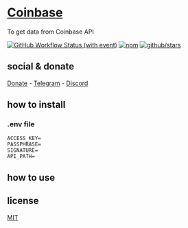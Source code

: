 # [Coinbase](https://docs.cloud.coinbase.com/prime/docs/rest-requests)

To get data from Coinbase API

[![GitHub Workflow Status (with event)](https://img.shields.io/github/actions/workflow/status/brtmvdl/coinbase/npm-publish.yml?label=GitHub%20Actions&link=https%3A%2F%2Fgithub.com%2Fbrtmvdl%2Fcoinbase%2Factions%2Fworkflows%2Fnpm-publish.yml)](https://github.com/brtmvdl/coinbase/actions/workflows/npm-publish.yml) [![npm](https://img.shields.io/npm/dw/%40brtmvdl/coinbase?label=NPM%20Weekly%20Downloads)](https://www.npmjs.com/package/@brtmvdl/coinbase) [![github/stars](https://img.shields.io/github/stars/brtmvdl/coinbase?style=social)](https://img.shields.io/github/stars/brtmvdl/coinbase?style=social) 

## social & donate

[Donate](https://link.mercadopago.com.br/brtmvdl) - [Telegram](https://t.me/+KRmg5MlqgMk0MTg5) - [Discord](https://discord.gg/auCmnvV2)

## how to install

### .env file

```
ACCESS_KEY=
PASSPHRASE=
SIGNATURE=
API_PATH=

```

## how to use

## license

[MIT](./LICENSE)
